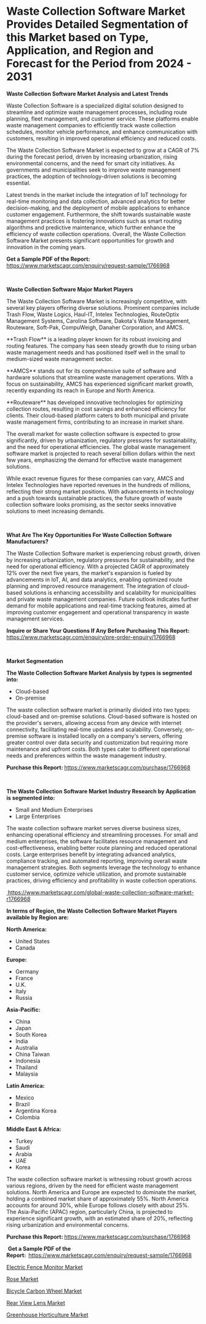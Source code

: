 <p><h1>Waste Collection Software Market Provides Detailed Segmentation of this Market based on Type, Application, and Region and Forecast for the Period from 2024 - 2031</h1></p><p><strong>Waste Collection Software Market Analysis and Latest Trends</strong></p>
<p><p>Waste Collection Software is a specialized digital solution designed to streamline and optimize waste management processes, including route planning, fleet management, and customer service. These platforms enable waste management companies to efficiently track waste collection schedules, monitor vehicle performance, and enhance communication with customers, resulting in improved operational efficiency and reduced costs.</p><p>The Waste Collection Software Market is expected to grow at a CAGR of 7% during the forecast period, driven by increasing urbanization, rising environmental concerns, and the need for smart city initiatives. As governments and municipalities seek to improve waste management practices, the adoption of technology-driven solutions is becoming essential. </p><p>Latest trends in the market include the integration of IoT technology for real-time monitoring and data collection, advanced analytics for better decision-making, and the deployment of mobile applications to enhance customer engagement. Furthermore, the shift towards sustainable waste management practices is fostering innovations such as smart routing algorithms and predictive maintenance, which further enhance the efficiency of waste collection operations. Overall, the Waste Collection Software Market presents significant opportunities for growth and innovation in the coming years.</p></p>
<p><strong>Get a Sample PDF of the Report:&nbsp;</strong> <a href="https://www.marketscagr.com/enquiry/request-sample/1766968?utm_campaign=1436&utm_medium=2&utm_source=Github&utm_content=ia&utm_term=09102024&utm_id=waste-collection-software">https://www.marketscagr.com/enquiry/request-sample/1766968</a></p>
<p>&nbsp;</p>
<p><strong>Waste Collection Software Major Market Players</strong></p>
<p><p>The Waste Collection Software Market is increasingly competitive, with several key players offering diverse solutions. Prominent companies include Trash Flow, Waste Logics, Haul-IT, Intelex Technologies, RouteOptix Management Systems, Carolina Software, Dakota's Waste Management, Routeware, Soft-Pak, CompuWeigh, Danaher Corporation, and AMCS.</p><p>**Trash Flow** is a leading player known for its robust invoicing and routing features. The company has seen steady growth due to rising urban waste management needs and has positioned itself well in the small to medium-sized waste management sector. </p><p>**AMCS** stands out for its comprehensive suite of software and hardware solutions that streamline waste management operations. With a focus on sustainability, AMCS has experienced significant market growth, recently expanding its reach in Europe and North America. </p><p>**Routeware** has developed innovative technologies for optimizing collection routes, resulting in cost savings and enhanced efficiency for clients. Their cloud-based platform caters to both municipal and private waste management firms, contributing to an increase in market share.</p><p>The overall market for waste collection software is expected to grow significantly, driven by urbanization, regulatory pressures for sustainability, and the need for operational efficiencies. The global waste management software market is projected to reach several billion dollars within the next few years, emphasizing the demand for effective waste management solutions.</p><p>While exact revenue figures for these companies can vary, AMCS and Intelex Technologies have reported revenues in the hundreds of millions, reflecting their strong market positions. With advancements in technology and a push towards sustainable practices, the future growth of waste collection software looks promising, as the sector seeks innovative solutions to meet increasing demands.</p></p>
<p>&nbsp;</p>
<p><strong>What Are The Key Opportunities For Waste Collection Software Manufacturers?</strong></p>
<p><p>The Waste Collection Software market is experiencing robust growth, driven by increasing urbanization, regulatory pressures for sustainability, and the need for operational efficiency. With a projected CAGR of approximately 12% over the next five years, the market's expansion is fueled by advancements in IoT, AI, and data analytics, enabling optimized route planning and improved resource management. The integration of cloud-based solutions is enhancing accessibility and scalability for municipalities and private waste management companies. Future outlook indicates further demand for mobile applications and real-time tracking features, aimed at improving customer engagement and operational transparency in waste management services.</p></p>
<p><strong>Inquire or Share Your Questions If Any Before Purchasing This Report:</strong> <a href="https://www.marketscagr.com/enquiry/pre-order-enquiry/1766968?utm_campaign=1436&utm_medium=2&utm_source=Github&utm_content=ia&utm_term=09102024&utm_id=waste-collection-software">https://www.marketscagr.com/enquiry/pre-order-enquiry/1766968</a></p>
<p>&nbsp;</p>
<p><strong>Market Segmentation</strong></p>
<p><strong>The Waste Collection Software Market Analysis by types is segmented into:</strong></p>
<p><ul><li>Cloud-based</li><li>On-premise</li></ul></p>
<p><p>The waste collection software market is primarily divided into two types: cloud-based and on-premise solutions. Cloud-based software is hosted on the provider's servers, allowing access from any device with internet connectivity, facilitating real-time updates and scalability. Conversely, on-premise software is installed locally on a company's servers, offering greater control over data security and customization but requiring more maintenance and upfront costs. Both types cater to different operational needs and preferences within the waste management industry.</p></p>
<p><strong>Purchase this Report:&nbsp;</strong><a href="https://www.marketscagr.com/purchase/1766968?utm_campaign=1436&utm_medium=2&utm_source=Github&utm_content=ia&utm_term=09102024&utm_id=waste-collection-software">https://www.marketscagr.com/purchase/1766968</a></p>
<p>&nbsp;</p>
<p><strong>The Waste Collection Software Market Industry Research by Application is segmented into:</strong></p>
<p><ul><li>Small and Medium Enterprises</li><li>Large Enterprises</li></ul></p>
<p><p>The waste collection software market serves diverse business sizes, enhancing operational efficiency and streamlining processes. For small and medium enterprises, the software facilitates resource management and cost-effectiveness, enabling better route planning and reduced operational costs. Large enterprises benefit by integrating advanced analytics, compliance tracking, and automated reporting, improving overall waste management strategies. Both segments leverage the technology to enhance customer service, optimize vehicle utilization, and promote sustainable practices, driving efficiency and profitability in waste collection operations.</p></p>
<p><a href="https://www.marketscagr.com/global-waste-collection-software-market-r1766968?utm_campaign=1436&utm_medium=2&utm_source=Github&utm_content=ia&utm_term=09102024&utm_id=waste-collection-software">&nbsp;https://www.marketscagr.com/global-waste-collection-software-market-r1766968</a></p>
<p><strong>In terms of Region, the Waste Collection Software Market Players available by Region are:</strong></p>
<p>
    <p> <strong> North America: </strong>
        <ul>
            <li>United States</li>
            <li>Canada</li>
        </ul>
        </p> 
    <p> <strong> Europe: </strong>
        <ul>
            <li>Germany</li>
            <li>France</li>
            <li>U.K.</li>
            <li>Italy</li>
            <li>Russia</li>
        </ul>
        </p> 
    <p> <strong> Asia-Pacific: </strong>
        <ul>
            <li>China</li>
            <li>Japan</li>
            <li>South Korea</li>
            <li>India</li>
            <li>Australia</li>
            <li>China Taiwan</li>
            <li>Indonesia</li>
            <li>Thailand</li>
            <li>Malaysia</li>
        </ul>
        </p> 
    <p> <strong> Latin America: </strong>
        <ul>
            <li>Mexico</li>
            <li>Brazil</li>
            <li>Argentina Korea</li>
            <li>Colombia</li>
        </ul>
        </p> 
    <p> <strong> Middle East & Africa: </strong>
        <ul>
            <li>Turkey</li>
            <li>Saudi</li>
            <li>Arabia</li>
            <li>UAE</li>
            <li>Korea</li>
        </ul>
    </p>
    </p>
<p><p>The waste collection software market is witnessing robust growth across various regions, driven by the need for efficient waste management solutions. North America and Europe are expected to dominate the market, holding a combined market share of approximately 55%. North America accounts for around 30%, while Europe follows closely with about 25%. The Asia-Pacific (APAC) region, particularly China, is projected to experience significant growth, with an estimated share of 20%, reflecting rising urbanization and environmental concerns.</p></p>
<p><strong>Purchase this Report: </strong><a href="https://www.marketscagr.com/purchase/1766968?utm_campaign=1436&utm_medium=2&utm_source=Github&utm_content=ia&utm_term=09102024&utm_id=waste-collection-software">https://www.marketscagr.com/purchase/1766968</a></p>
<p>&nbsp;<strong>Get a Sample PDF of the Report:&nbsp;&nbsp;</strong><a href="https://www.marketscagr.com/enquiry/request-sample/1766968?utm_campaign=1436&utm_medium=2&utm_source=Github&utm_content=ia&utm_term=09102024&utm_id=waste-collection-software">https://www.marketscagr.com/enquiry/request-sample/1766968</a></p>
<p><strong></strong></p>
<p><p><a href="https://www.linkedin.com/pulse/comprehensive-look-product-type-low-voltage-fence-monitormedium-6fvze?utm_campaign=1436&utm_medium=2&utm_source=Github&utm_content=ia&utm_term=09102024&utm_id=waste-collection-software">Electric Fence Monitor Market</a></p><p><a href="https://www.linkedin.com/pulse/rose-market-size-share-growth-analysis-type-application-commercial-gmm7c?utm_campaign=1436&utm_medium=2&utm_source=Github&utm_content=ia&utm_term=09102024&utm_id=waste-collection-software">Rose Market</a></p><p><a href="https://www.linkedin.com/pulse/bicycle-carbon-wheel-market-maturity-analysis-regional-disparities-irhuc?utm_campaign=1436&utm_medium=2&utm_source=Github&utm_content=ia&utm_term=09102024&utm_id=waste-collection-software">Bicycle Carbon Wheel Market</a></p><p><a href="https://www.linkedin.com/pulse/influencing-factors-rear-view-lens-market-insights-growth-projections-ojkgc?utm_campaign=1436&utm_medium=2&utm_source=Github&utm_content=ia&utm_term=09102024&utm_id=waste-collection-software">Rear View Lens Market</a></p><p><a href="https://www.linkedin.com/pulse/global-greenhouse-horticulture-market-exploring-share-trends-usxrc?utm_campaign=1436&utm_medium=2&utm_source=Github&utm_content=ia&utm_term=09102024&utm_id=waste-collection-software">Greenhouse Horticulture Market</a></p></p>